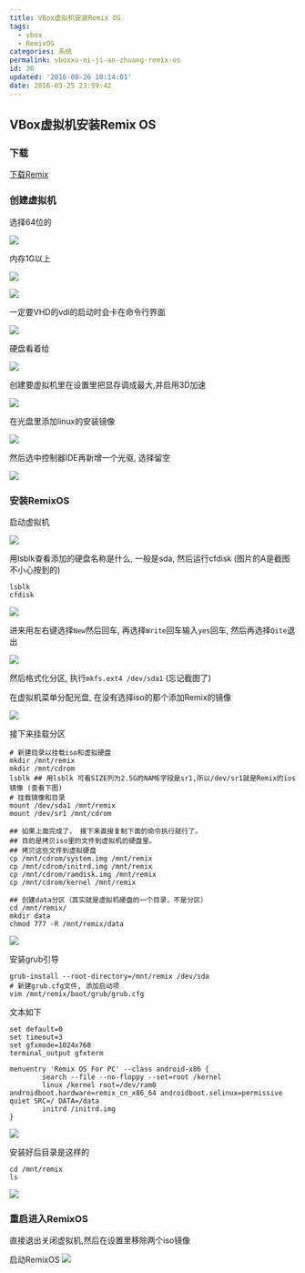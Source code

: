 ```yaml
---
title: VBox虚拟机安装Remix OS
tags:
  - vbox
  - RemixOS
categories: 系统
permalink: vboxxu-ni-ji-an-zhuang-remix-os
id: 30
updated: '2016-08-26 10:14:01'
date: 2016-03-25 23:59:42
---
```


## VBox虚拟机安装Remix OS

### 下载
[下载Remix](http://www.jide.com/remixos-for-pc#downloadNow)

### 创建虚拟机
选择64位的

![](/images/2016/03/1.png)

内存1G以上

![](/images/2016/03/2.png)

![](/images/2016/03/3.png)

一定要VHD的vdi的启动时会卡在命令行界面

![](/images/2016/03/4.png)

硬盘看着给

![](/images/2016/03/5-1.png)

创建要虚拟机里在设置里把显存调成最大,并启用3D加速

![](/images/2016/03/6.png)

在光盘里添加linux的安装镜像

![](/images/2016/03/7.png)

然后选中控制器IDE再新增一个光驱, 选择留空

![](/images/2016/03/8.png)

### 安装RemixOS
启动虚拟机

![](/images/2016/03/9.png)

用lsblk查看添加的硬盘名称是什么, 一般是sda, 然后运行cfdisk (图片的A是截图不小心按到的)

```shell
lsblk
cfdisk
```
![](/images/2016/03/10.png)

进来用左右键选择`New`然后回车, 再选择`Write`回车输入`yes`回车, 然后再选择`Qite`退出

![](/images/2016/03/11.png)

然后格式化分区, 执行`mkfs.ext4 /dev/sda1` (忘记截图了)

在虚拟机菜单分配光盘, 在没有选择iso的那个添加Remix的镜像

![](/images/2016/03/12.png)

接下来挂载分区

```shell
# 新建目录以挂载iso和虚拟硬盘
mkdir /mnt/remix
mkdir /mnt/cdrom
lsblk ## 用lsblk 可看SIZE列为2.5G的NAME字段是sr1,所以/dev/sr1就是Remix的ios镜像 (查看下图)
# 挂载镜像和目录
mount /dev/sda1 /mnt/remix
mount /dev/sr1 /mnt/cdrom

## 如果上面完成了， 接下来直接复制下面的命令执行就行了。
## 目的是拷贝iso里的文件到虚拟机的硬盘里。
## 拷贝这些文件到虚拟硬盘
cp /mnt/cdrom/system.img /mnt/remix
cp /mnt/cdrom/initrd.img /mnt/remix
cp /mnt/cdrom/ramdisk.img /mnt/remix
cp /mnt/cdrom/kernel /mnt/remix

## 创建data分区（其实就是虚拟机硬盘的一个目录，不是分区）
cd /mnt/remix/
mkdir data
chmod 777 -R /mnt/remix/data
```

![](/images/2016/03/13.png)

安装grub引导

```
grub-install --root-directory=/mnt/remix /dev/sda
# 新建grub.cfg文件, 添加启动项
vim /mnt/remix/boot/grub/grub.cfg
```

文本如下

```
set default=0
set timeout=3
set gfxmode=1024x768
terminal_output gfxterm

menuentry 'Remix OS For PC' --class android-x86 {
        search --file --no-floppy --set=root /kernel
        linux /kernel root=/dev/ram0 androidboot.hardware=remix_cn_x86_64 androidboot.selinux=permissive quiet SRC=/ DATA=/data
        initrd /initrd.img
}
```

![](/images/2016/03/15-1.png)

安装好后目录是这样的

```
cd /mnt/remix
ls
```
![](/images/2016/03/14.png)

### 重启进入RemixOS

直接退出关闭虚拟机,然后在设置里移除两个iso镜像

启动RemixOS
![](/images/2016/03/16.png)
